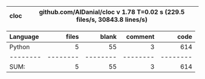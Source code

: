 cloc|github.com/AlDanial/cloc v 1.78  T=0.02 s (229.5 files/s, 30843.8 lines/s)
--- | ---

Language|files|blank|comment|code
:-------|-------:|-------:|-------:|-------:
Python|5|55|3|614
--------|--------|--------|--------|--------
SUM:|5|55|3|614
